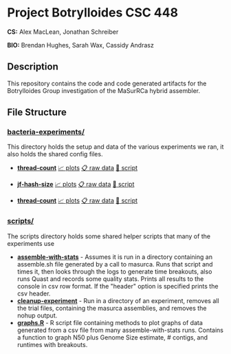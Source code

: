 # Project Botrylloides CSC 448

**CS:** Alex MacLean, Jonathan Schreiber

**BIO:** Brendan Hughes, Sarah Wax, Cassidy Andrasz

## Description

This repository contains the code and code generated artifacts for the Botrylloides Group investigation of the MaSurRCa hybrid assembler.

## File Structure

### [bacteria-experiments/](bacteria-experiments/)

This directory holds the setup and data of the various experiments we ran, it also holds the shared
config files.

- **[thread-count](bacteria-experiments/thread-count)**
  [:chart_with_upwards_trend: plots](bacteria-experiments/thread-count/Rplots.pdf)
  [:clipboard: raw data](bacteria-experiments/thread-count/data-11-8-2.csv)
  [:page_with_curl: script](bacteria-experiments/thread-count/run-experiment)

- **[jf-hash-size](bacteria-experiments/jf-hash-size)**
  [:chart_with_upwards_trend: plots](bacteria-experiments/jf-hash-size/Rplots.pdf)
  [:clipboard: raw data](bacteria-experiments/jf-hash-size/data-11-9.csv)
  [:page_with_curl: script](bacteria-experiments/jf-hash-size/run-experiment)

- **[thread-count](bacteria-experiments/thread-count)**
  [:chart_with_upwards_trend: plots](bacteria-experiments/thread-count/Rplots.pdf)
  [:clipboard: raw data](bacteria-experiments/thread-count/data-11-8-2.csv)
  [:page_with_curl: script](bacteria-experiments/thread-count/run-experiment)


### [scripts/](/scripts)

The scripts directory holds some shared helper scripts that many of the experiments use

- **[assemble-with-stats](/scripts/assemble-with-stats)** - Assumes it is run in a directory containing an assemble.sh file generated by a call to masurca. Runs that script and times it, then looks through the logs to generate time breakouts, also runs Quast and records some quality stats. Prints all results to the console in csv row format. If the "header" option is specified prints the csv header.
- **[cleanup-experiment](/scripts/cleanup-experiment)** - Run in a directory of an experiment, removes all the trial files, containing the masurca assemblies, and removes the nohup output.
- **[graphs.R](/scripts/graphs.R)** - R script file containing methods to plot graphs of data generated from a csv file from many assemble-with-stats runs. Contains a function to graph N50 plus Genome Size estimate, # contigs, and runtimes with breakouts.
